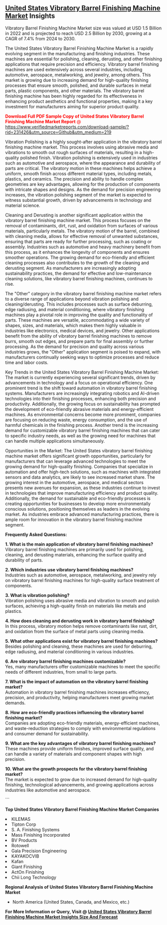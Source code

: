 <h2><a href="https://www.verifiedmarketreports.com/download-sample/?rid=231426&amp;utm_source=Github&amp;utm_medium=219" target="_blank">United States Vibratory Barrel Finishing Machine Market</a> Insights</h2><p>Vibratory Barrel Finishing Machine Market size was valued at USD 1.5 Billion in 2022 and is projected to reach USD 2.5 Billion by 2030, growing at a CAGR of 7.4% from 2024 to 2030.</p><p> <p>The United States Vibratory Barrel Finishing Machine Market is a rapidly evolving segment in the manufacturing and finishing industries. These machines are essential for polishing, cleaning, derusting, and other finishing applications that require precision and efficiency. Vibratory barrel finishing machines are used extensively across several industries, including automotive, aerospace, metalworking, and jewelry, among others. This market is growing due to increasing demand for high-quality finishing processes that ensure smooth, polished, and durable surfaces in metal parts, plastic components, and other materials. The vibratory barrel finishing machine has been highly regarded for its effectiveness in enhancing product aesthetics and functional properties, making it a key investment for manufacturers aiming for superior product quality. <p><span class=""><span style="color: #ff0000;"><strong>Download Full PDF Sample Copy of United States Vibratory Barrel Finishing Machine Market Report</strong> @ </span><a href="https://www.verifiedmarketreports.com/download-sample/?rid=231426&amp;utm_source=Github&amp;utm_medium=219" target="_blank">https://www.verifiedmarketreports.com/download-sample/?rid=231426&amp;utm_source=Github&amp;utm_medium=219</a></span></p></p> <p>Vibration Polishing is a highly sought-after application in the vibratory barrel finishing machine market. This process involves using abrasive media and vibrations to smooth out rough surfaces of materials, resulting in a high-quality polished finish. Vibration polishing is extensively used in industries such as automotive and aerospace, where the appearance and durability of parts are critical. The vibratory motion in these machines helps achieve a uniform, smooth finish across different material types, including metals, plastics, and ceramics. The precision and ability to handle complex geometries are key advantages, allowing for the production of components with intricate shapes and designs. As the demand for precision engineering increases, the vibration polishing segment of the market is expected to witness substantial growth, driven by advancements in technology and material science. <p>Cleaning and Derusting is another significant application within the vibratory barrel finishing machine market. This process focuses on the removal of contaminants, dirt, rust, and oxidation from surfaces of various materials, particularly metals. The vibratory motion of the barrel, combined with cleaning media, allows for effective removal of unwanted substances, ensuring that parts are ready for further processing, such as coating or assembly. Industries such as automotive and heavy machinery benefit from this process, as it enhances the longevity of components and ensures smoother operations. The growing demand for eco-friendly and efficient cleaning processes also contributes to the growth of the cleaning and derusting segment. As manufacturers are increasingly adopting sustainability practices, the demand for effective and low-maintenance cleaning solutions, like vibratory barrel finishing machines, continues to rise. <p>The "Other" category in the vibratory barrel finishing machine market refers to a diverse range of applications beyond vibration polishing and cleaning/derusting. This includes processes such as surface deburring, edge radiusing, and material conditioning, where vibratory finishing machines play a pivotal role in improving the quality and functionality of parts. These machines are versatile, accommodating a wide variety of shapes, sizes, and materials, which makes them highly valuable in industries like electronics, medical devices, and jewelry. Other applications benefit from the ability of vibratory barrel finishing machines to remove burrs, smooth out edges, and prepare parts for final assembly or further processing. As the demand for precision and quality across various industries grows, the "Other" application segment is poised to expand, with manufacturers continually seeking ways to optimize processes and reduce time and labor costs. <p>Key Trends in the United States Vibratory Barrel Finishing Machine Market: The market is currently experiencing several significant trends, driven by advancements in technology and a focus on operational efficiency. One prominent trend is the shift toward automation in vibratory barrel finishing systems. Manufacturers are increasingly integrating robotics and AI-driven technologies into their finishing processes, enhancing both precision and productivity. Additionally, the growing focus on sustainability has prompted the development of eco-friendly abrasive materials and energy-efficient machines. As environmental concerns become more prominent, companies are focusing on reducing waste, energy consumption, and the use of harmful chemicals in the finishing process. Another trend is the increasing demand for customizable vibratory barrel finishing machines that can cater to specific industry needs, as well as the growing need for machines that can handle multiple applications simultaneously. <p>Opportunities in the Market: The United States vibratory barrel finishing machine market offers significant growth opportunities, particularly for manufacturers that can leverage advanced technologies to meet the growing demand for high-quality finishing. Companies that specialize in automation and offer high-tech solutions, such as machines with integrated sensors and data analytics, are likely to see increased market share. The growing interest in the automotive, aerospace, and medical sectors presents new avenues for expansion, as these industries continue to invest in technologies that improve manufacturing efficiency and product quality. Additionally, the demand for sustainable and eco-friendly processes is creating opportunities for businesses to develop more environmentally conscious solutions, positioning themselves as leaders in the evolving market. As industries embrace advanced manufacturing practices, there is ample room for innovation in the vibratory barrel finishing machine segment. <p><strong>Frequently Asked Questions:</strong></p> <p><strong>1. What is the main application of vibratory barrel finishing machines?</strong><br> Vibratory barrel finishing machines are primarily used for polishing, cleaning, and derusting materials, enhancing the surface quality and durability of parts.</p> <p><strong>2. Which industries use vibratory barrel finishing machines?</strong><br> Industries such as automotive, aerospace, metalworking, and jewelry rely on vibratory barrel finishing machines for high-quality surface treatment of components.</p> <p><strong>3. What is vibration polishing?</strong><br> Vibration polishing uses abrasive media and vibration to smooth and polish surfaces, achieving a high-quality finish on materials like metals and plastics.</p> <p><strong>4. How does cleaning and derusting work in vibratory barrel finishing?</strong><br> In this process, vibratory motion helps remove contaminants like rust, dirt, and oxidation from the surface of metal parts using cleaning media.</p> <p><strong>5. What other applications exist for vibratory barrel finishing machines?</strong><br> Besides polishing and cleaning, these machines are used for deburring, edge radiusing, and material conditioning in various industries.</p> <p><strong>6. Are vibratory barrel finishing machines customizable?</strong><br> Yes, many manufacturers offer customizable machines to meet the specific needs of different industries, from small to large parts.</p> <p><strong>7. What is the impact of automation on the vibratory barrel finishing market?</strong><br> Automation in vibratory barrel finishing machines increases efficiency, precision, and productivity, helping manufacturers meet growing market demands.</p> <p><strong>8. How are eco-friendly practices influencing the vibratory barrel finishing market?</strong><br> Companies are adopting eco-friendly materials, energy-efficient machines, and waste-reduction strategies to comply with environmental regulations and consumer demand for sustainability.</p> <p><strong>9. What are the key advantages of vibratory barrel finishing machines?</strong><br> These machines provide uniform finishes, improved surface quality, and can handle a variety of materials and component shapes with high precision.</p> <p><strong>10. What are the growth prospects for the vibratory barrel finishing market?</strong><br> The market is expected to grow due to increased demand for high-quality finishing, technological advancements, and growing applications across industries like automotive and aerospace.</p> ```</p><p><strong>Top United States Vibratory Barrel Finishing Machine Market Companies</strong></p><div data-test-id=""><p><li>KILEMAS</li><li> Tipton Corp</li><li> S. A. Finishing Systems</li><li> Mass Finishing Incorporated</li><li> BV Products</li><li> Rotowell</li><li> Gala Precision Engineering</li><li> KAYAKOCVIB</li><li> Kafan</li><li> Giant Finishing</li><li> ActOn Finishing</li><li> Chii Long Technology</li></p><div><strong>Regional Analysis of&nbsp;United States Vibratory Barrel Finishing Machine Market</strong></div><ul><li dir="ltr"><p dir="ltr">North America&nbsp;(United States, Canada, and Mexico, etc.)</p></li></ul><p><strong>For More Information or Query, Visit @&nbsp;</strong><strong><a href="https://www.verifiedmarketreports.com/product/vibratory-barrel-finishing-machine-market/?utm_source=Github&amp;utm_medium=219" target="_blank">United States Vibratory Barrel Finishing Machine Market Insights Size And Forecast</a></strong></p></div>
